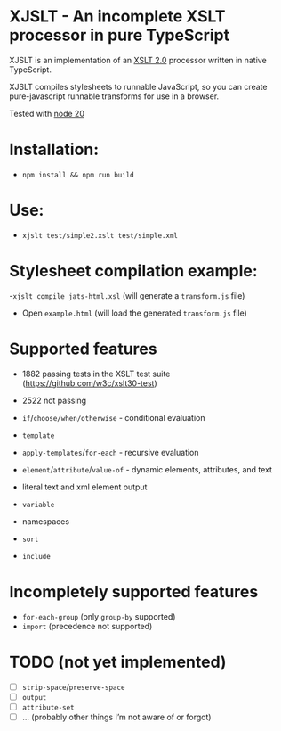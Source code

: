 # XJSLT - An incomplete XSLT processor in pure TypeScript

XJSLT is an implementation of an [XSLT 2.0](https://www.w3.org/TR/xslt20/) processor written in native TypeScript.

XJSLT compiles stylesheets to runnable JavaScript, so you can create pure-javascript runnable transforms for use in a browser.

Tested with [node 20](https://nodejs.org/)

# Installation:
- `npm install && npm run build`

# Use:
- `xjslt test/simple2.xslt test/simple.xml`

# Stylesheet compilation example:
-`xjslt compile jats-html.xsl` (will generate a `transform.js` file)
- Open `example.html` (will load the generated `transform.js` file)

# Supported features
- 1882 passing tests in the XSLT test suite (https://github.com/w3c/xslt30-test)
- 2522 not passing

- `if`/`choose/when/otherwise` - conditional evaluation
- `template`
- `apply-templates`/`for-each` - recursive evaluation
- `element`/`attribute`/`value-of` - dynamic elements, attributes, and text
- literal text and xml element output
- `variable`
- namespaces
- `sort`
- `include`

# Incompletely supported features
- `for-each-group` (only `group-by` supported)
- `import` (precedence not supported)

# TODO (not yet implemented)
- [ ] `strip-space`/`preserve-space`
- [ ] `output`
- [ ] `attribute-set`
- [ ] … (probably other things I’m not aware of or forgot)

